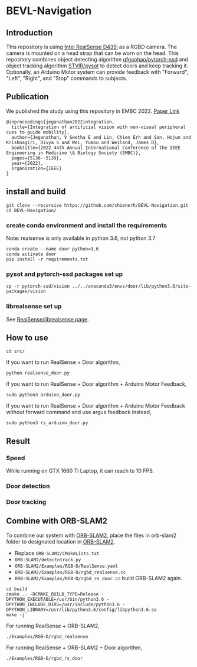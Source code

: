 # BEVL-Navigation

## Introduction
This repository is using [Intel RealSense D435i](https://www.intelrealsense.com/depth-camera-d435i/) as a RGBD camera. The camera is mounted on a head strap that can be worn on the head. This repository combines object detecting algorithm [qfgaohao/pytorch-ssd](https://github.com/qfgaohao/pytorch-ssd) and object tracking algorithm [STVIR/pysot](https://github.com/STVIR/pysot) to detect doors and keep tracking it. Optionally, an Arduino Motor system can provide feedback with "Forward", "Left", "Right", and "Stop" commands to subjects.

## Publication
We published the study using this repository in EMBC 2022. [Paper Link](https://ieeexplore.ieee.org/stamp/stamp.jsp?tp=&arnumber=9871117)
```
@inproceedings{jeganathan2022integration,
  title={Integration of artificial vision with non-visual peripheral cues to guide mobility},
  author={Jeganathan, V Swetha E and Lin, Chien Erh and Son, Hojun and Krishnagiri, Divya S and Wei, Yumou and Weiland, James D},
  booktitle={2022 44th Annual International Conference of the IEEE Engineering in Medicine \& Biology Society (EMBC)},
  pages={5136--5139},
  year={2022},
  organization={IEEE}
}
```

## install and build
```
git clone --recursive https://github.com/chienerh/BEVL-Navigation.git
cd BEVL-Navigation/
```
### create conda environment and install the requirements
Note: realsense is only available in python 3.6, not python 3.7

```
conda create --name door python=3.6
conda activate door
pip install -r requirements.txt
```
### pysot and pytorch-ssd packages set up
```
cp -r pytorch-ssd/vision ../../anaconda3/envs/door/lib/python3.6/site-packages/vision
```
### librealsense set up
See [RealSense/librealsense page](https://github.com/IntelRealSense/librealsense/tree/master/wrappers/python).

## How to use
```
cd src/
```
If you want to run RealSense + Door algorithm,
```
python realsense_door.py
```
If you want to run RealSense + Door algorithm + Arduino Motor Feedback,
```
sudo python3 arduino_door.py
```
If you want to run RealSense + Door algorithm + Arduino Motor Feedback without forward command and use argus feedback instead,
```
sudo python3 rs_arduino_door.py
```

## Result
### Speed
While running on GTX 1660 Ti Laptop, it can reach to 10 FPS.
### Door detection
### Door tracking

## Combine with ORB-SLAM2
To combine our system with [ORB-SLAM2](https://github.com/raulmur/ORB_SLAM2), place the files in orb-slam2 folder to designated location in [ORB-SLAM2](https://github.com/raulmur/ORB_SLAM2).
* Replace `ORB-SLAM2/CMakeLists.txt`
* `ORB-SLAM2/detectntrack.py`
* `ORB-SLAM2/Examples/RGB-D/RealSense.yaml`
* `ORB-SLAM2/Examples/RGB-D/rgbd_realsense.cc`
* `ORB-SLAM2/Examples/RGB-D/rgbd_rs_door.cc`
build ORB-SLAM2 again.
```
cd build
cmake .. -DCMAKE_BUILD_TYPE=Release -DPYTHON_EXECUTABLE=/usr/bin/python3.6 -DPYTHON_INCLUDE_DIRS=/usr/include/python3.6 -DPYTHON_LIBRARY=/usr/lib/python3.6/config/libpython3.6.so
make -j
```
For running RealSense + ORB-SLAM2,
```
./Examples/RGB-D/rgbd_realsense
```
For running RealSense + ORB-SLAM2 + Door algorithm,
```
./Examples/RGB-D/rgbd_rs_door
```
